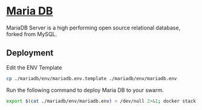 # [Maria DB](https://mariadb.org/)

MariaDB Server is a high performing open source relational database, forked from MySQL.

## Deployment

Edit the ENV Template

```bash
cp ./mariadb/env/mariadb.env.template ./mariadb/env/mariadb.env
```

Run the following command to deploy Maria DB to your swarm.

```bash
export $(cat ./mariadb/env/mariadb.env) > /dev/null 2>&1; docker stack deploy -c ./mariadb/compose.yaml mariadb
```
